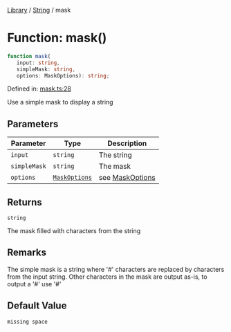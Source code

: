 <!-- markdownlint-disable -->
<!-- cspell: disable -->
[Library](../index.md) / [String](./index.md) / mask

# Function: mask()

```ts
function mask(
   input: string, 
   simpleMask: string, 
   options: MaskOptions): string;
```

Defined in: [mask.ts:28](https://github.com/technobuddha/library/blob/main/src/mask.ts#L28)

Use a simple mask to display a string

## Parameters

| Parameter | Type | Description |
| ------ | ------ | ------ |
| `input` | `string` | The string |
| `simpleMask` | `string` | The mask |
| `options` | [`MaskOptions`](MaskOptions.md) | see [MaskOptions](MaskOptions.md) |

## Returns

`string`

The mask filled with characters from the string

## Remarks

The simple mask is a string where '#' characters are replaced by characters from the input string.  Other characters in the mask
are output as-is, to output a '#' use '\#'

## Default Value

```ts
missing space
```

